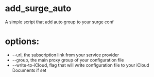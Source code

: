 # add_surge_auto
A simple script that add auto group to your surge conf

# options:
- --url, the subscription link from your service provider
- --group, the main proxy group of your configuration file
- --write-to-iCloud, flag that will write configuration file to your iCloud Documents if set
